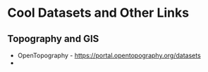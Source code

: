 # Cool Datasets and Other Links

## Topography and GIS

- OpenTopography -  https://portal.opentopography.org/datasets
- 